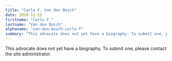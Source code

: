 ```yaml
---
title: "Carlo F. Van den Bosch"
date: 2020-11-25
firstname: "Carlo F."
lastname: "Van den Bosch"
alphaname: "van-den-bosch-carlo-f"
summary: "This advocate does not yet have a biography. To submit one, please contact the site administrator."
---
```

This advocate does not yet have a biography. To submit one, please contact the site administrator.

